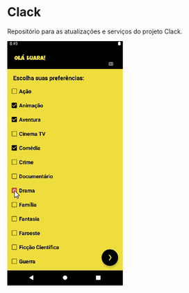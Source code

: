 # Clack
Repositório para as atualizações e serviços do projeto Clack.

<img width= "266px" height="562px" src = "https://github.com/mobile02-2019/Clack/blob/master/ClackApp/app/src/main/res/gif/gif_clack.gif">

